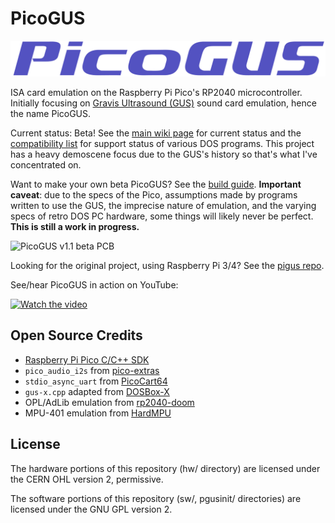 # PicoGUS

![PicoGUS Logo](picogus-logo.svg)

ISA card emulation on the Raspberry Pi Pico's RP2040 microcontroller. Initially focusing on [Gravis Ultrasound (GUS)](https://en.wikipedia.org/wiki/Gravis_Ultrasound) sound card emulation, hence the name PicoGUS.

Current status: Beta! See the [main wiki page](https://github.com/polpo/picogus/wiki) for current status and the [compatibility list](https://github.com/polpo/picogus/wiki/Compatibility-list) for support status of various DOS programs. This project has a heavy demoscene focus due to the GUS's history so that's what I've concentrated on.

Want to make your own beta PicoGUS? See the [build guide](https://github.com/polpo/picogus/wiki/Building-your-PicoGUS). **Important caveat**: due to the specs of the Pico, assumptions made by programs written to use the GUS, the imprecise nature of emulation, and the varying specs of retro DOS PC hardware, some things will likely never be perfect. **This is still a work in progress.**

![PicoGUS v1.1 beta PCB](https://user-images.githubusercontent.com/1544908/197922769-fbc45c85-0fd3-4b5a-896e-0c56e5fa171e.jpg)

Looking for the original project, using Raspberry Pi 3/4? See the [pigus repo](https://github.com/polpo/pigus).

See/hear PicoGUS in action on YouTube:

[![Watch the video](https://img.youtube.com/vi/h4iWSnTc9Ag/hqdefault.jpg)](https://youtu.be/h4iWSnTc9Ag)

## Open Source Credits

* [Raspberry Pi Pico C/C++ SDK](https://github.com/raspberrypi/pico-sdk)
* `pico_audio_i2s` from [pico-extras](https://github.com/raspberrypi/pico-extras)
* `stdio_async_uart` from [PicoCart64](https://github.com/kbeckmann/PicoCart64)
* `gus-x.cpp` adapted from [DOSBox-X](https://github.com/joncampbell123/dosbox-x)
* OPL/AdLib emulation from [rp2040-doom](https://github.com/kilograham/rp2040-doom)
* MPU-401 emulation from [HardMPU](https://github.com/ab0tj/HardMPU)

## License

The hardware portions of this repository (hw/ directory) are licensed under the CERN OHL version 2, permissive.

The software portions of this repository (sw/, pgusinit/ directories) are licensed under the GNU GPL version 2.
